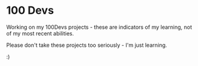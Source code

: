 # 100 Devs
Working on my 100Devs projects - these are indicators of my learning, not of my most recent abilities.

Please don't take these projects too seriously - I'm just learning.

:)